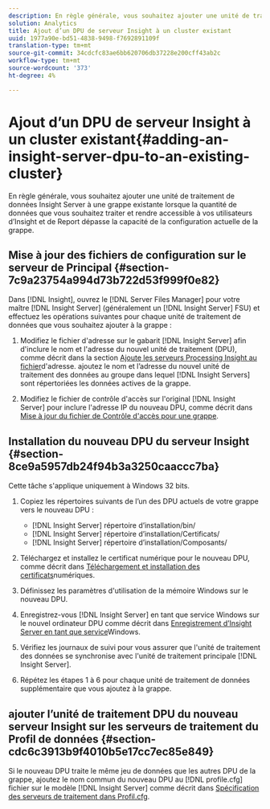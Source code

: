 ```yaml
---
description: En règle générale, vous souhaitez ajouter une unité de traitement de données Insight Server à une grappe existante lorsque la quantité de données que vous souhaitez traiter et rendre accessible à vos utilisateurs d’Insight et de Report dépasse la capacité de la configuration actuelle de la grappe.
solution: Analytics
title: Ajout d’un DPU de serveur Insight à un cluster existant
uuid: 1977a90e-bd51-4838-9498-f7692891109f
translation-type: tm+mt
source-git-commit: 34cdcfc83ae6bb620706db37228e200cff43ab2c
workflow-type: tm+mt
source-wordcount: '373'
ht-degree: 4%

---
```



# Ajout d’un DPU de serveur Insight à un cluster existant{#adding-an-insight-server-dpu-to-an-existing-cluster}

En règle générale, vous souhaitez ajouter une unité de traitement de données Insight Server à une grappe existante lorsque la quantité de données que vous souhaitez traiter et rendre accessible à vos utilisateurs d’Insight et de Report dépasse la capacité de la configuration actuelle de la grappe.

## Mise à jour des fichiers de configuration sur le serveur de Principal {#section-7c9a23754a994d73b722d53f999f0e82}

Dans [!DNL Insight], ouvrez le [!DNL Server Files Manager] pour votre maître [!DNL Insight Server] (généralement un [!DNL Insight Server] FSU) et effectuez les opérations suivantes pour chaque unité de traitement de données que vous souhaitez ajouter à la grappe :

1. Modifiez le fichier d&#39;adresse sur le gabarit [!DNL Insight Server] afin d&#39;inclure le nom et l&#39;adresse du nouvel unité de traitement (DPU), comme décrit dans la section [Ajoute les serveurs Processing Insight au fichier](../../../../../home/c-inst-svr/c-install-ins-svr/c-ins-svr-clstrs/c-inst-ins-svr-clstr/c-inst-proc-clstr/c-config-mstr-ins-svr-clstr.md#section-2fe5298180164e8dbaa59ea6b6ff682d)d&#39;adresse. ajoutez le nom et l’adresse du nouvel unité de traitement des données au groupe dans lequel [!DNL Insight Servers] sont répertoriées les données actives de la grappe.

1. Modifiez le fichier de contrôle d&#39;accès sur l&#39;original [!DNL Insight Server] pour inclure l&#39;adresse IP du nouveau DPU, comme décrit dans [Mise à jour du fichier de Contrôle d&#39;accès pour une grappe](../../../../../home/c-inst-svr/c-install-ins-svr/c-ins-svr-clstrs/c-inst-ins-svr-clstr/c-inst-proc-clstr/c-config-mstr-ins-svr-clstr.md#section-fce1367d92a445168c35e9ca506e7d6b).

## Installation du nouveau DPU du serveur Insight {#section-8ce9a5957db24f94b3a3250caaccc7ba}

Cette tâche s&#39;applique uniquement à Windows 32 bits.

1. Copiez les répertoires suivants de l’un des DPU actuels de votre grappe vers le nouveau DPU :

   * [!DNL Insight Server] répertoire d’installation/bin/
   * [!DNL Insight Server] répertoire d’installation/Certificats/
   * [!DNL Insight Server] répertoire d’installation/Composants/

1. Téléchargez et installez le certificat numérique pour le nouveau DPU, comme décrit dans [Téléchargement et installation des certificats](../../../../../home/c-inst-svr/c-install-ins-svr/t-install-proc-inst-svr-dpu/c-dnld-dgtl-cert/c-dnld-dgtl-cert.md#concept-4f79c240492f4e52b6375b4b3bbefa17)numériques.
1. Définissez les paramètres d&#39;utilisation de la mémoire Windows sur le nouveau DPU.
1. Enregistrez-vous [!DNL Insight Server] en tant que service Windows sur le nouvel ordinateur DPU comme décrit dans [Enregistrement d’Insight Server en tant que service](../../../../../home/c-inst-svr/c-install-ins-svr/t-install-proc-inst-svr-dpu/c-reg-wdws-svc.md#concept-f2c7aa891d544a2595aa01d0d796a540)Windows.

1. Vérifiez les journaux de suivi pour vous assurer que l&#39;unité de traitement des données se synchronise avec l&#39;unité de traitement principale [!DNL Insight Server].
1. Répétez les étapes 1 à 6 pour chaque unité de traitement de données supplémentaire que vous ajoutez à la grappe.

## ajouter l’unité de traitement DPU du nouveau serveur Insight sur les serveurs de traitement du Profil de données {#section-cdc6c3913b9f4010b5e17cc7ec85e849}

Si le nouveau DPU traite le même jeu de données que les autres DPU de la grappe, ajoutez le nom commun du nouveau DPU au [!DNL profile.cfg] fichier sur le modèle [!DNL Insight Server] comme décrit dans [Spécification des serveurs de traitement dans Profil.cfg](../../../../../home/c-inst-svr/c-install-ins-svr/c-ins-svr-clstrs/c-inst-ins-svr-clstr/c-inst-proc-clstr/c-config-prof-run-clstr.md#section-99664e072c21462f91fbafb6d893fcf9).
